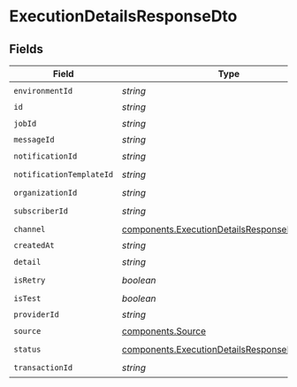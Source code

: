 # ExecutionDetailsResponseDto


## Fields

| Field                                                                                                          | Type                                                                                                           | Required                                                                                                       | Description                                                                                                    |
| -------------------------------------------------------------------------------------------------------------- | -------------------------------------------------------------------------------------------------------------- | -------------------------------------------------------------------------------------------------------------- | -------------------------------------------------------------------------------------------------------------- |
| `environmentId`                                                                                                | *string*                                                                                                       | :heavy_check_mark:                                                                                             | N/A                                                                                                            |
| `id`                                                                                                           | *string*                                                                                                       | :heavy_minus_sign:                                                                                             | N/A                                                                                                            |
| `jobId`                                                                                                        | *string*                                                                                                       | :heavy_check_mark:                                                                                             | N/A                                                                                                            |
| `messageId`                                                                                                    | *string*                                                                                                       | :heavy_minus_sign:                                                                                             | N/A                                                                                                            |
| `notificationId`                                                                                               | *string*                                                                                                       | :heavy_check_mark:                                                                                             | N/A                                                                                                            |
| `notificationTemplateId`                                                                                       | *string*                                                                                                       | :heavy_check_mark:                                                                                             | N/A                                                                                                            |
| `organizationId`                                                                                               | *string*                                                                                                       | :heavy_check_mark:                                                                                             | N/A                                                                                                            |
| `subscriberId`                                                                                                 | *string*                                                                                                       | :heavy_check_mark:                                                                                             | N/A                                                                                                            |
| `channel`                                                                                                      | [components.ExecutionDetailsResponseDtoChannel](../../models/components/executiondetailsresponsedtochannel.md) | :heavy_check_mark:                                                                                             | N/A                                                                                                            |
| `createdAt`                                                                                                    | *string*                                                                                                       | :heavy_minus_sign:                                                                                             | N/A                                                                                                            |
| `detail`                                                                                                       | *string*                                                                                                       | :heavy_check_mark:                                                                                             | N/A                                                                                                            |
| `isRetry`                                                                                                      | *boolean*                                                                                                      | :heavy_check_mark:                                                                                             | N/A                                                                                                            |
| `isTest`                                                                                                       | *boolean*                                                                                                      | :heavy_check_mark:                                                                                             | N/A                                                                                                            |
| `providerId`                                                                                                   | *string*                                                                                                       | :heavy_minus_sign:                                                                                             | N/A                                                                                                            |
| `source`                                                                                                       | [components.Source](../../models/components/source.md)                                                         | :heavy_check_mark:                                                                                             | N/A                                                                                                            |
| `status`                                                                                                       | [components.ExecutionDetailsResponseDtoStatus](../../models/components/executiondetailsresponsedtostatus.md)   | :heavy_check_mark:                                                                                             | N/A                                                                                                            |
| `transactionId`                                                                                                | *string*                                                                                                       | :heavy_check_mark:                                                                                             | N/A                                                                                                            |